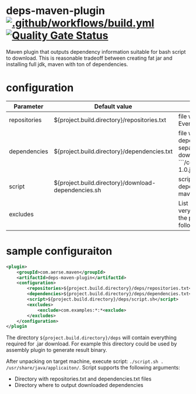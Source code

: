 # deps-maven-plugin [![.github/workflows/build.yml](https://github.com/dernasherbrezon/deps-maven-plugin/actions/workflows/build.yml/badge.svg)](https://github.com/dernasherbrezon/deps-maven-plugin/actions/workflows/build.yml) [![Quality Gate Status](https://sonarcloud.io/api/project_badges/measure?project=dernasherbrezon_deps-maven-plugin&metric=alert_status)](https://sonarcloud.io/summary/new_code?id=dernasherbrezon_deps-maven-plugin)

Maven plugin that outputs dependency information suitable for bash script to download. This is reasonable tradeoff between creating fat jar and installing full jdk, maven with ton of dependencies.

# configuration

<table>
	<thead>
		<tr>
			<th>
				Parameter
			</th>
			<th>
				Default value
			</th>
			<th>
				Description
			</th>
		</tr>
	</thead>
	<tbody>
		<tr>
			<td>repositories</td>
			<td>${project.build.directory}/repositories.txt</td>
			<td>file with repositories used by project. Every repository on separate line.</td>
		</tr>
		<tr>
			<td>dependencies</td>
			<td>${project.build.directory}/dependencies.txt</td>
			<td>file with dependencies and transitive dependencies. Every dependency on separate line. Format suitable for download. I.e. ```/com/example/artifact/1.0/artifact-1.0.jar```</td>
		</tr>
		<tr>
			<td>script</td>
			<td>${project.build.directory}/download-dependencies.sh</td>
			<td>script that could download dependencies from repositories. no maven required.</td>
		</tr>
		<tr>
			<td>excludes</td>
			<td></td>
			<td>List of artifacts to exclude. This is very useful to exclude artifacts from the private repositories. The pattern follows <a href="https://maven.apache.org/plugins/maven-assembly-plugin/advanced-descriptor-topics.html">maven assembly plugin</a></td>
		</tr>
	</tbody>
</table>

# sample configuraiton

```xml
<plugin>
	<groupId>com.aerse.maven</groupId>
	<artifactId>deps-maven-plugin</artifactId>
	<configuration>
		<repositories>${project.build.directory}/deps/repositories.txt</repositories>
		<dependencies>${project.build.directory}/deps/dependencies.txt</dependencies>
		<script>${project.build.directory}/deps/script.sh</script>
		<excludes>
			<exclude>com.examples:*:*<exclude>
		</excludes>
	</configuration>
</plugin
```

The directory ```${project.build.directory}/deps``` will contain everything required for .jar download. For example this directory could be used by assembly plugin to generate result binary.

After unpacking on target machine, execute script: ```./script.sh . /usr/share/java/applicaiton/```. Script supports the following arguments:

- Directory with repositories.txt and dependencies.txt files
- Directory where to output downloaded dependencies
